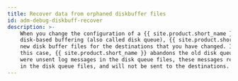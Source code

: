 ```yaml
---
title: Recover data from orphaned diskbuffer files
id: adm-debug-diskbuff-recover
description: >-
    When you change the configuration of a {{ site.product.short_name }} host that uses
    disk-based buffering (also called disk queue), {{ site.product.short_name }} may start
    new disk buffer files for the destinations that you have changed. In
    this case, {{ site.product.short_name }} abandons the old disk queue files. If there
    were unsent log messages in the disk queue files, these messages remain
    in the disk queue files, and will not be sent to the destinations.
---
```

